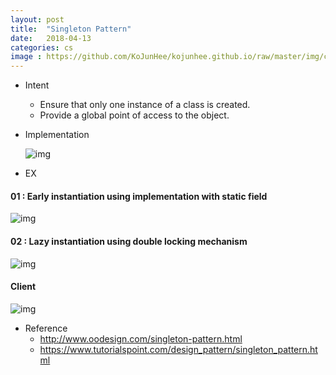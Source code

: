 ```yaml
---
layout: post
title:  "Singleton Pattern"
date:   2018-04-13
categories: cs
image : https://github.com/KoJunHee/kojunhee.github.io/raw/master/img/cs_img.jpg
---
```




- Intent

  - Ensure that only one instance of a class is created.
  - Provide a global point of access to the object.

- Implementation

  ![img](https://github.com/KoJunHee/kojunhee.github.io/raw/master/img/si.png)


- EX

#### 01 : Early instantiation using implementation with static field

![img](https://github.com/KoJunHee/kojunhee.github.io/raw/master/img/SingleObject.png)



#### 02 : Lazy instantiation using double locking mechanism

![img](https://github.com/KoJunHee/kojunhee.github.io/raw/master/img/sgg.png)



#### Client

![img](https://github.com/KoJunHee/kojunhee.github.io/raw/master/img/SingletonPatternDemo.png)

- Reference
  - <http://www.oodesign.com/singleton-pattern.html>
  - https://www.tutorialspoint.com/design_pattern/singleton_pattern.html



